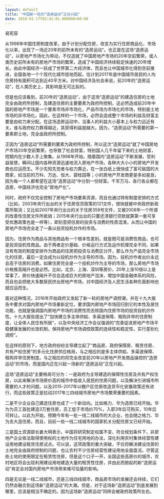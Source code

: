 ```yaml
---
layout: default
title: "中国新一轮的“造房运动”正在兴起"
date: 2018-01-17T02:41:01.000000+08:00
---
```


易宪容

从1998年中国住房制度改革，由于计划分配住房，改变为实行住房商品化、市场化以来，出现了一场近20年的前所未有的“造房运动”。也正是在这场“造房运动”，以房地产市场化为带动，不仅造就了中国房地产市场的20年空前繁荣，或人类历史前所未有的房地产市场的繁荣，造成了中国经济持续稳定快速的20年增长，由此中国经济一跃成了世界第二大经济体，而且也让中国城市化得到空前推进，全国各地一个个现代化城市拔地而起，估计到2017年底中国城市居民的人均住房持有面积可达到近40平方米。对中国经济及社会来说，前20年的“造房运动”，在人类历史上，其影响是无可比拟的。

但是也应该看到，前20年的“造房运动”，由于这场“造房运动”的建造住房的土地完全由政府所控制，及建造住房的主要要素为政府所控制，这必然造成前20年中国的房地产市场是一个要素市场非市场化，产品市场为市场化的市场，特别是土地市场的非市场化。因此，在这样的一个市场，必然会造成整个市场的利益及财富主要是由权力来分配。在这场造房运动中，当事人的利益大小基本上与权力远近有关。谁与政府权力靠得越近，其获得利益就越大。因为，“造房运动”所需要的第一要素即土地，完全由政府所控制。

正因为“造房运动”所需要的要素为政府所控制，所以这次“造房运动”就了中国房地产市场20年空前繁荣，也导致了社会财富，特别国人几千年留下来的土地财富，短期内在少数人手上聚集。从1998年开始，随着国内“造房运动”不断发展，受利益驱使，瞬间让国内各种资源迅速地流入房地产市场，各种大大小小的房地产开发商也应运而生。不少先知先觉者与权力靠近，在一张白纸上很快成了富可敌国的大商家，如当前的万科、万达、恒大、碧桂园等；小的房地产开发商更是多如星辰，因为每一个人都希望在这场“造房运动”中分到一份财富。千军万马、各行各业都在造房，中国经济也完全“房地产化”。

同时，政府不仅完全控制了房地产市场要素资源，而且也通过特有制度安排的方式（比如，2003年央行出台的关于住房信贷政策的121文件，很快就被中央政府新政策所取消；又比如2007年央行出台的关于住房359号文件，又被2008年一个所谓的改善性住房文件所抵销；2015年央行出台的只要还清银行贷款就算第一套可享受优惠政策也是一样等），即刻意把住房的投资与消费的性质混淆，从而让中国的房地产市场完全走了一条以投资投机炒作的市场。

因为，住房作为商品与其他商品有一个根本性差别，就是既可是消费性商品，也可是投资投机性商品。由于两者定价基础、价格运行方式及运作机理完全不同，如果没有有效的制度安排作为商品的住房把投资与消费区分开，那么作为产品完全市场化的住房，最后一定会成为以投机炒作为主导的市场。因为，投机炒作者出价永远会高于住房的消费。如果住房完全是一个投机炒作为主导的市场，那么房地产市场价格推高飚升也是必然。比如，北京、上海、深圳等房价，20年上涨10倍以上是常事了。房价快速飚升不仅会造成巨大的房地产泡沫，增加中国金融体系的风险，而且也会把绝大多数居民挤出房地产市场，对中国经济及人民生活各种负面影响也就应运而生。

面对这种情况，2016年开始政府又发起了新一轮的房地产调控潮，并在十九大报告中要求对国内房地产市场重新定位，要求国内房地产市场回归到它的本性及居住功能，也就是强调国内房地产市场的消费性而去除国内住房市场的投资投机炒作性。十九大报告提出了“加快建立多主体供給、多渠道保障、租购并举的住房制度，让全体人民住有所居”，以及中央经济工作会议强调的“完善促进房地产市场平稳健康发展的长效机制，保持房地产市场调控政策的连续性和稳定性，实行差别化调控”。

在这样的原则下，地方政府纷纷主导建立起了“商品房、政府保障房、租赁住房、共有产权住房”的多元化住房供应格局，与之相应的是多主体供給、多渠道保障、租购并举住房制度。与之相应的将完全改变前20年以房地产开发商品操控的“造房运动”的市场，而是国内正在兴起一场新的“造房运动”正在兴起。

这场“造房运动”主要格局可分为：一是政府为主导建造的保障性住房及共有产权住房，以此来解决市场房价高的城市中低收入居民的住房问题，以及解决引进城市所需要的人才的问题。以及2015-2017年以棚户区住房改造货币化安置政策还有进行，而这些政策正是拉动2017年三四线城市房地产市场繁荣重要的因素。

二是不少企业自己建造住房也成了一个新动向。比如格力、华为造房已经开始。华为为员工首批建造3万套住房，员工低于市场价70%，入职3年后可购买，10年后可转让。以此为开始，预期今年有一批一线二线城市的大企业，也会随之格力、华为去大造住房。而且，目前一些一线二线城市的国家机关分配住房又已经开始。

三是国土资源部长姜大明表示，中国将研究制定权属不变、符合规划条件下，非房地产企业依法取得使用权的土地作为住宅用地的办法，深化利用农村集体经营性建设用地建设租赁住房试点。可以说，这项政策的重大突破，不仅将解决建设住房的土地完全由政府控制的问题，也让农村不少住房经营性建设用地全面盘活。尽管这些土地的使用限定在租赁性住房，但是这个口子一开，全国这些高房价的城市，农村地区将会出现利用建设用地建造大量的租赁性住房，并由此而掀起的新“造房运动”肯定会对国内房地产市场带来难可估量的影响。

四是无论是一线二线城市，还是三线四线城市，商品房市场的发展还会持续，它们仍然会融合到这场新“造房运动”的大潮。但是，对于这场新“造房运动”到底发展到哪里，应该是相当不确定的。因为这场新“造房运动”同样会被政府政策所左右。

